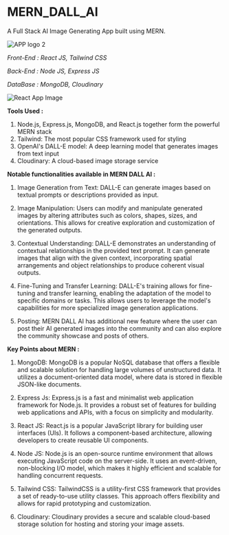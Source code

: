 # MERN_DALL_AI
A Full Stack AI Image Generating App built using MERN.

![APP logo 2](https://github.com/2149-SRUTHI-S/MERN_DALL_AI/assets/129876043/00fa6cb1-13de-4518-b5ff-ada058100e86)





*Front-End : React JS, Tailwind CSS*

*Back-End : Node JS, Express JS*

*DataBase : MongoDB, Cloudinary*


![React App Image](https://github.com/2149-SRUTHI-S/MERN_DALL_AI/assets/129876043/49d14799-bcf4-4ec1-a060-7a3d71fb512b)


**Tools Used :**

1. Node.js, Express.js, MongoDB, and React.js together form the powerful MERN stack
2. Tailwind: The most popular CSS framework used for styling
3. OpenAI's DALL-E model: A deep learning model that generates images from text input
4. Cloudinary: A cloud-based image storage service


**Notable functionalities available in MERN DALL AI :**

1.	Image Generation from Text: DALL-E can generate images based on textual prompts or descriptions provided as input.
   
2.	Image Manipulation: Users can modify and manipulate generated images by altering attributes such as colors, shapes, sizes, and orientations. This allows for creative exploration and customization of the generated outputs.
   
3.	Contextual Understanding: DALL-E demonstrates an understanding of contextual relationships in the provided text prompt. It can generate images that align with the given context, incorporating spatial arrangements and object relationships to produce coherent visual outputs.
   
4.	Fine-Tuning and Transfer Learning: DALL-E's training allows for fine-tuning and transfer learning, enabling the adaptation of the model to specific domains or tasks. This allows users to leverage the model's capabilities for more specialized image generation applications.
   
5.	Posting: MERN DALL AI has additional new feature where the user can post their AI generated images into the community and can also explore the community showcase and posts of others.

**Key Points about MERN :**

1. MongoDB: MongoDB is a popular NoSQL database that offers a flexible and scalable solution for handling large volumes of unstructured data. It utilizes a document-oriented data model, where data is stored in flexible JSON-like documents.
   
2. Express Js: Express.js is a fast and minimalist web application framework for Node.js. It provides a robust set of features for building web applications and APIs, with a focus on simplicity and modularity.
   
3. React JS: React.js is a popular JavaScript library for building user interfaces (UIs). It follows a component-based architecture, allowing developers to create reusable UI components.

4. Node JS: Node.js is an open-source runtime environment that allows executing JavaScript code on the server-side. It uses an event-driven, non-blocking I/O model, which makes it highly efficient and scalable for handling concurrent requests.
   
5. Tailwind CSS: TailwindCSS is a utility-first CSS framework that provides a set of ready-to-use utility classes. This approach offers flexibility and allows for rapid prototyping and customization.
   
6. Cloudinary: Cloudinary provides a secure and scalable cloud-based storage solution for hosting and storing your image assets.

